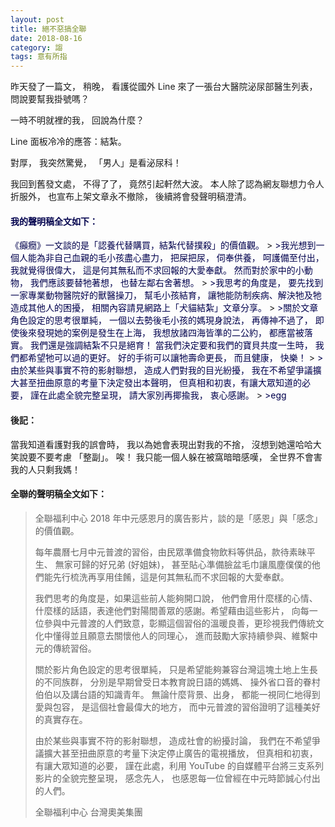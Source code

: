 ```yaml
---
layout: post
title: 絕不惡搞全聯
date: 2018-08-16
category: 謅
tags: 意有所指
---
```


昨天發了一篇文，
稍晚，
看護從國外 Line 來了一張台大醫院泌尿部醫生列表，
問說要幫我掛號嗎？

一時不明就裡的我，
回說為什麼？

Line 面板冷冷的應答：結紮。

對厚，
我突然驚覺，
「男人」是看泌尿科！

<!--more-->
我回到舊發文處，
不得了了，
竟然引起軒然大波。
本人除了認為網友聯想力令人折服外，
也宣布上架文章永不撤除，
後續將會發聲明稿澄清。


#### <span style="color: #00004d">我的聲明稿全文如下：</span>

<span style="color: #00004d">
《癲癇》一文談的是「認養代替購買，結紮代替撲殺」的價值觀。
</span>
>
<span style="color: #00004d">
>我光想到一個人能為非自己血親的毛小孩盡心盡力，
把屎把尿，
伺奉供養，
呵護備至付出，
我就覺得很偉大，
這是何其無私而不求回報的大愛奉獻。
然而對於家中的小動物，
我們應該要替牠著想，
也替左鄰右舍著想。
</span>
>
<span style="color: #00004d">
>我思考的角度是，
要先找到一家專業動物醫院好的獸醫操刀，
幫毛小孩結育，
讓牠能防制疾病、解決牠及牠造成其他人的困擾，
相關內容請見網路上「犬貓結紮」文章分享。
</span>
>
<span style="color: #00004d">
>關於文章角色設定的思考很單純，
一個以去勢後毛小孩的媽現身說法，
再傳神不過了，
即使後來發現她的案例是發生在上海，
我想放諸四海皆準的二公約，
都應當被落實。
我們還是強調結紮不只是絕育！
當我們決定要和我們的寶貝共度一生時，
我們都希望牠可以過的更好。
好的手術可以讓牠壽命更長，
而且健康，
快樂！
</span>
>
<span style="color: #00004d">
>由於某些與事實不符的影射聯想，
造成人們對我的目光紛擾，
我在不希望爭議擴大甚至扭曲原意的考量下決定發出本聲明，
但真相和初衷，有讓大眾知道的必要，
謹在此處全貌完整呈現，
請大家別再揶揄我，
衷心感謝。
</span>
>
<span style="color: #00004d">
>egg
</span>


#### 後記：
當我知道看護對我的誤會時，
我以為她會表現出對我的不捨，
沒想到她還哈哈大笑說要不要考慮 「整副」。
唉！
我只能一個人躲在被窩暗暗感嘆，
全世界不會害我的人只剩我媽！


#### 全聯的聲明稿全文如下：
>全聯福利中心 2018 年中元感恩月的廣告影片，談的是「感恩」與「感念」的價值觀。
>
>每年農曆七月中元普渡的習俗，由民眾準備食物飲料等供品，款待素昧平生、 無家可歸的好兄弟 (好姐妹)，
>甚至貼心準備臉盆毛巾讓風塵僕僕的他們能先行梳洗再享用佳餚，這是何其無私而不求回報的大愛奉獻。
>	
>我們思考的角度是，如果這些前人能夠開口說，
>他們會用什麼樣的心情、什麼樣的話語，表達他們對陽間善眾的感謝。希望藉由這些影片，
>向每一位參與中元普渡的人們致意，彰顯這個習俗的溫暖良善，更珍視我們傳統文化中懂得並且願意去關懷他人的同理心，
>進而鼓勵大家持續參與、維繫中元的傳統習俗。
>
>關於影片角色設定的思考很單純，
>只是希望能夠兼容台灣這塊土地上生長的不同族群，
>分別是早期曾受日本教育說日語的媽媽、 操外省口音的眷村伯伯以及講台語的知識青年。
>無論什麼背景、出身，
>都能一視同仁地得到愛與包容，
>是這個社會最偉大的地方，
>而中元普渡的習俗證明了這種美好的真實存在。
>
>由於某些與事實不符的影射聯想，
>造成社會的紛擾討論，
>我們在不希望爭議擴大甚至扭曲原意的考量下決定停止廣告的電視播放，
>但真相和初衷，有讓大眾知道的必要，
>謹在此處，利用 YouTube 的自媒體平台將三支系列影片的全貌完整呈現，
>感念先人，
>也感恩每一位曾經在中元時節誠心付出的人們。
>
>全聯福利中心 台灣奧美集團

